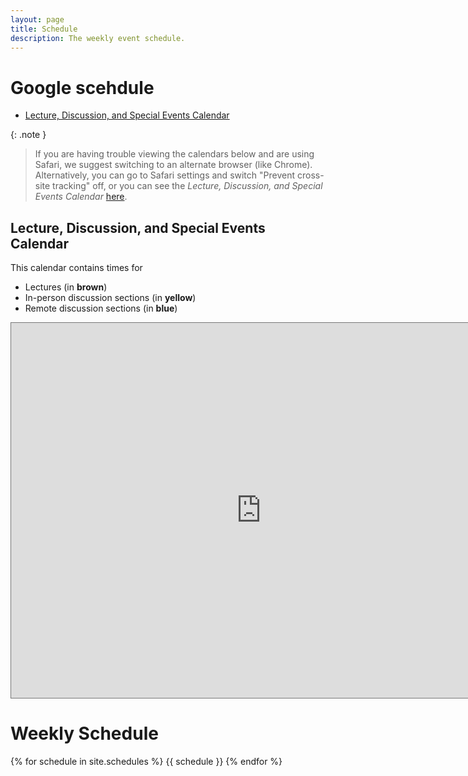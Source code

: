 ```yaml
---
layout: page
title: Schedule
description: The weekly event schedule.
---
```


# Google scehdule

- [Lecture, Discussion, and Special Events Calendar](#ldlc)

{: .note }

> If you are having trouble viewing the calendars below and are using Safari, we suggest switching to an alternate browser (like Chrome). Alternatively, you can go to Safari settings and switch "Prevent cross-site tracking" off, or you can see the _Lecture, Discussion, and Special Events Calendar_ [here](https://calendar.google.com/calendar/embed?height=600&wkst=1&bgcolor=%23ffffff&ctz=America%2FLos_Angeles&showTitle=0&mode=WEEK&src=c_ac325b8ebc6089c1e69cd6b950b9fce98bef018c534491733cf2ee2df764bad5@group.calendar.google.com).

<a name='ldlc'></a>

## Lecture, Discussion, and Special Events Calendar

This calendar contains times for

- Lectures (in **brown**)
- In-person discussion sections (in **yellow**)
- Remote discussion sections (in **blue**)
<!-- - Exam prep sections and other reviews (in **green**) -->

<!-- **Note: All events on this calendar are virtual.** -->

<!-- To access these events, use the Zoom links posted in <b><a href="">@6 on Piazza</a></b>. -->

<iframe data-a11y-errors="true" title="Google Calendar of STS 115 Course Events" src="https://calendar.google.com/calendar/embed?height=600&wkst=1&bgcolor=%23ffffff&ctz=America%2FLos_Angeles&showTitle=0&mode=WEEK&src=c_ac325b8ebc6089c1e69cd6b950b9fce98bef018c534491733cf2ee2df764bad5@group.calendar.google.com" style="border:solid 1px #777" width="800" height="600" frameborder="0" scrolling="no"></iframe>

<br>

# Weekly Schedule

{% for schedule in site.schedules %}
{{ schedule }}
{% endfor %}

